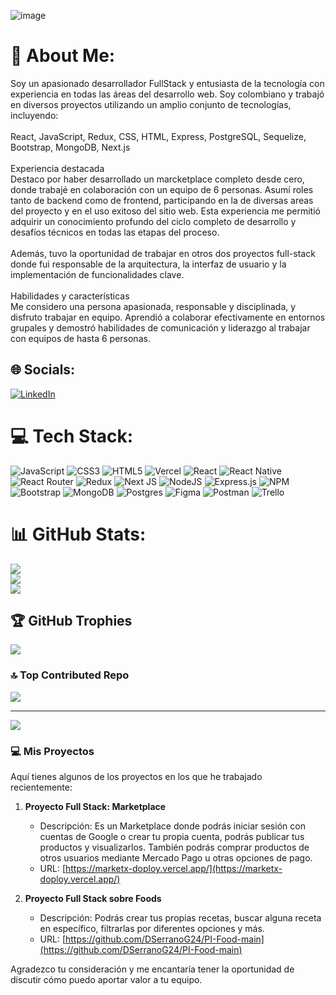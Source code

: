 ![image](https://github.com/Gabriel20Arr/Gabriel20Arr/assets/113488932/9cf590f8-a77f-4150-96ed-0bf888bb328b)

# 💫 About Me:

Soy un apasionado desarrollador FullStack y entusiasta de la tecnología con experiencia en todas las áreas del desarrollo web. Soy colombiano y trabajó en diversos proyectos utilizando un amplio conjunto de tecnologías, incluyendo:<br><br>React, JavaScript, Redux, CSS, HTML, Express, PostgreSQL, Sequelize, Bootstrap, MongoDB, Next.js<br><br>Experiencia destacada<br>Destaco por haber desarrollado un marcketplace completo desde cero, donde trabajé en colaboración con un equipo de 6 personas. Asumí roles tanto de backend como de frontend, participando en la de diversas areas del proyecto y en el uso exitoso del sitio web. Esta experiencia me permitió adquirir un conocimiento profundo del ciclo completo de desarrollo y desafíos técnicos en todas las etapas del proceso.<br><br>Además, tuvo la oportunidad de trabajar en otros dos proyectos full-stack donde fui responsable de la arquitectura, la interfaz de usuario y la implementación de funcionalidades clave.<br><br>Habilidades y características<br>Me considero una persona apasionada, responsable y disciplinada, y disfruto trabajar en equipo. Aprendió a colaborar efectivamente en entornos grupales y demostró habilidades de comunicación y liderazgo al trabajar con equipos de hasta 6 personas.

## 🌐 Socials:

[![LinkedIn](https://img.shields.io/badge/LinkedIn-%230077B5.svg?logo=linkedin&logoColor=white)](https://www.linkedin.com/in/daniel-serrano-4021bb205/)

# 💻 Tech Stack:

![JavaScript](https://img.shields.io/badge/javascript-%23323330.svg?style=for-the-badge&logo=javascript&logoColor=%23F7DF1E) ![CSS3](https://img.shields.io/badge/css3-%231572B6.svg?style=for-the-badge&logo=css3&logoColor=white) ![HTML5](https://img.shields.io/badge/html5-%23E34F26.svg?style=for-the-badge&logo=html5&logoColor=white) ![Vercel](https://img.shields.io/badge/vercel-%23000000.svg?style=for-the-badge&logo=vercel&logoColor=white) ![React](https://img.shields.io/badge/react-%2320232a.svg?style=for-the-badge&logo=react&logoColor=%2361DAFB) ![React Native](https://img.shields.io/badge/react_native-%2320232a.svg?style=for-the-badge&logo=react&logoColor=%2361DAFB) ![React Router](https://img.shields.io/badge/React_Router-CA4245?style=for-the-badge&logo=react-router&logoColor=white) ![Redux](https://img.shields.io/badge/redux-%23593d88.svg?style=for-the-badge&logo=redux&logoColor=white) ![Next JS](https://img.shields.io/badge/Next-black?style=for-the-badge&logo=next.js&logoColor=white) ![NodeJS](https://img.shields.io/badge/node.js-6DA55F?style=for-the-badge&logo=node.js&logoColor=white) ![Express.js](https://img.shields.io/badge/express.js-%23404d59.svg?style=for-the-badge&logo=express&logoColor=%2361DAFB) ![NPM](https://img.shields.io/badge/NPM-%23000000.svg?style=for-the-badge&logo=npm&logoColor=white) ![Bootstrap](https://img.shields.io/badge/bootstrap-%23563D7C.svg?style=for-the-badge&logo=bootstrap&logoColor=white) ![MongoDB](https://img.shields.io/badge/MongoDB-%234ea94b.svg?style=for-the-badge&logo=mongodb&logoColor=white) ![Postgres](https://img.shields.io/badge/postgres-%23316192.svg?style=for-the-badge&logo=postgresql&logoColor=white) ![Figma](https://img.shields.io/badge/figma-%23F24E1E.svg?style=for-the-badge&logo=figma&logoColor=white) ![Postman](https://img.shields.io/badge/Postman-FF6C37?style=for-the-badge&logo=postman&logoColor=white) ![Trello](https://img.shields.io/badge/Trello-%23026AA7.svg?style=for-the-badge&logo=Trello&logoColor=white)

# 📊 GitHub Stats:

![](https://github-readme-stats.vercel.app/api?username=DSerranoG24&theme=default&hide_border=true&include_all_commits=true&count_private=false)<br/>
![](https://github-readme-streak-stats.herokuapp.com/?user=DSerranoG24&theme=default&hide_border=true)<br/>
![](https://github-readme-stats.vercel.app/api/top-langs/?username=DSerranoG24&theme=default&hide_border=true&include_all_commits=true&count_private=false&layout=compact)

## 🏆 GitHub Trophies

![](https://github-profile-trophy.vercel.app/?username=DSerranoG24&theme=onedark&no-frame=false&no-bg=false&margin-w=4)

### 🔝 Top Contributed Repo

![](https://github-contributor-stats.vercel.app/api?username=DSerranoG24&limit=5&theme=nord&combine_all_yearly_contributions=true)

---

[![](https://visitcount.itsvg.in/api?id=DSerranoG24&icon=0&color=0)](https://visitcount.itsvg.in)

### 💻 Mis Proyectos

Aquí tienes algunos de los proyectos en los que he trabajado recientemente:

1. **Proyecto Full Stack: Marketplace**

   - Descripción: Es un Marketplace donde podrás iniciar sesión con cuentas de Google o crear tu propia cuenta, podrás publicar tus productos y visualizarlos. También podrás comprar productos de otros usuarios mediante Mercado Pago u otras opciones de pago.
   - URL: [https://marketx-doploy.vercel.app/](https://marketx-doploy.vercel.app/)

2. **Proyecto Full Stack sobre Foods**
   - Descripción: Podrás crear tus propias recetas, buscar alguna receta en específico, filtrarlas por diferentes opciones y más.
   - URL: [https://github.com/DSerranoG24/PI-Food-main](https://github.com/DSerranoG24/PI-Food-main)

Agradezco tu consideración y me encantaría tener la oportunidad de discutir cómo puedo aportar valor a tu equipo.

<!-- Proudly created with GPRM ( https://gprm.itsvg.in ) -->

